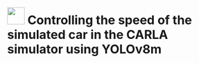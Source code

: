 # <img src="https://www.google.com/url?sa=i&url=https%3A%2F%2Fcarla.org%2F&psig=AOvVaw36-XOpeHytjszZgzEkPetC&ust=1713195752015000&source=images&cd=vfe&opi=89978449&ved=0CBIQjRxqFwoTCNCO0tOFwoUDFQAAAAAdAAAAABAE" width="40"> Controlling the speed of the simulated car in the CARLA simulator using YOLOv8m
